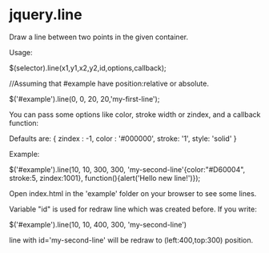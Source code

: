 jquery.line
===========

Draw a line between two points in the given container.

Usage:

$(selector).line(x1,y1,x2,y2,id,options,callback);

//Assuming that #example have position:relative or absolute.

$('#example').line(0, 0, 20, 20,'my-first-line');

You can pass some options like color, stroke width or zindex, and a callback function:

Defaults are:
  { zindex : -1,
    color : '#000000',
    stroke: '1',
    style: 'solid'
  }

Example: 

$('#example').line(10, 10, 300, 300, 'my-second-line'{color:"#D60004", stroke:5, zindex:1001}, function(){alert('Hello new line!')});

Open index.html in the 'example' folder on your browser to see some lines.

Variable "id" is used for redraw line which was created before. If you write:

$('#example').line(10, 10, 400, 300, 'my-second-line')

line with id='my-second-line' will be redraw to (left:400,top:300) position.



